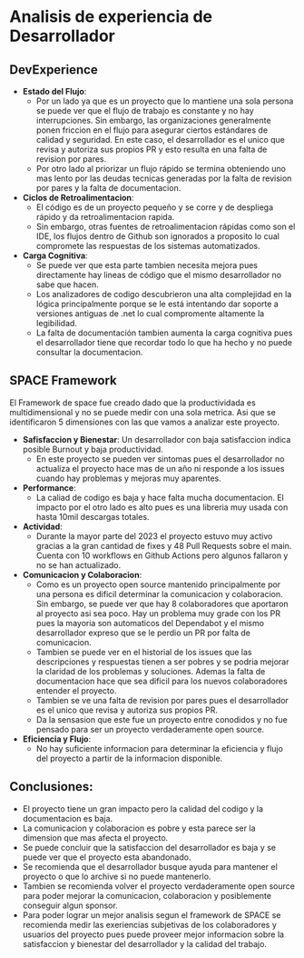 # Analisis de experiencia de Desarrollador

## DevExperience
- **Estado del Flujo**:
	- Por un lado ya que es un proyecto que lo mantiene una sola persona se puede ver que el flujo de trabajo es constante y no hay interrupciones. Sin embargo, las organizaciones generalmente ponen friccion en el flujo para asegurar ciertos estándares de calidad y seguridad. En este caso, el desarrollador es el unico que revisa y autoriza sus propios PR y esto resulta en una falta de revision por pares.
	- Por otro lado al priorizar un flujo rápido se termina obteniendo uno mas lento por las deudas tecnicas generadas por la falta de revision por pares y la falta de documentacion.
- **Ciclos de Retroalimentacion**:
	- El código es de un proyecto pequeño y se corre y de despliega rápido y da retroalimentacion rapida.
	- Sin embargo, otras fuentes de retroalimentacion rápidas como son el IDE, los flujos dentro de Github son ignorados a proposito lo cual compromete las respuestas de los sistemas automatizados.
- **Carga Cognitiva**:
	- Se puede ver que esta parte tambien necesita mejora pues directamente hay lineas de código que el mismo desarrollador no sabe que hacen. 
	- Los analizadores de codigo descubrieron una alta complejidad en la lógica principalmente porque se le está intentando dar soporte a versiones antiguas de .net lo cual compromente altamente la legibilidad.
	- La falta de documentación tambien aumenta la carga cognitiva pues el desarrollador tiene que recordar todo lo que ha hecho y no puede consultar la documentacion.


## SPACE Framework
El Framework de space fue creado dado que la productividada es multidimensional y no se puede medir con una sola metrica. Asi que se identificaron 5 dimensiones con las que vamos a analizar este proyecto.
- **Safisfaccion y Bienestar**: Un desarrollador con baja satisfaccion indica posible Burnout y baja productividad.
	- En este proyecto se pueden ver sintomas pues el desarrollador no actualiza el proyecto hace mas de un año ni responde a los issues cuando hay problemas y mejoras muy aparentes.
- **Performance**: 
	- La caliad de codigo es baja y hace falta mucha documentacion. El impacto por el otro lado es alto pues es una libreria muy usada con hasta 10mil descargas totales.
- **Actividad**:
	- Durante la mayor parte del 2023 el proyecto estuvo muy activo gracias a la gran cantidad de fixes y 48 Pull Requests sobre el main. Cuenta con 10 workflows en Github Actions pero algunos fallaron y no se han actualizado.
- **Comunicacion y Colaboracion**:
	- Como es un proyecto open source mantenido principalmente por una persona es dificil determinar la comunicacion y colaboracion. Sin embargo, se puede ver que hay 8 colaboradores que aportaron al proyecto asi sea poco. Hay un problema muy grade con los PR pues la mayoria son automaticos del Dependabot y el mismo desarrollador expreso que se le perdio un PR por falta de comunicacion.
	- Tambien se puede ver en el historial de los issues que las descripciones y respuestas tienen a ser pobres y se podria mejorar la claridad de los problemas y soluciones. Ademas la falta de documentacion hace que sea dificil para los nuevos colaboradores entender el proyecto.
	- Tambien se ve una falta de revision por pares pues el desarrollador es el unico que revisa y autoriza sus propios PR.
	- Da la sensasion que este fue un proyecto entre conodidos y no fue pensado para ser un proyecto verdaderamente open source.
- **Eficiencia y Flujo**:
	-  No hay suficiente informacion para determinar la eficiencia y flujo del proyecto a partir de la informacion disponible.

## Conclusiones: 
- El proyecto tiene un gran impacto pero la calidad del codigo y la documentacion es baja.
- La comunicacion y colaboracion es pobre y esta parece ser la dimension que mas afecta el proyecto.
- Se puede concluir que la satisfaccion del desarrollador es baja y se puede ver que el proyecto esta abandonado.
- Se recomienda que el desarrollador busque ayuda para mantener el proyecto o que lo archive si no puede mantenerlo.
- Tambien se recomienda volver el proyecto verdaderamente open source para poder mejorar la comunicacion, colaboracion y posiblemente conseguir algun sponsor.
- Para poder lograr un mejor analisis segun el framework de SPACE se recomienda medir las exeriencias subjetivas de los colaboradores y usuarios del proyecto pues puede proveer mejor informacion sobre la satisfaccion y bienestar del desarrollador y la calidad del trabajo.

